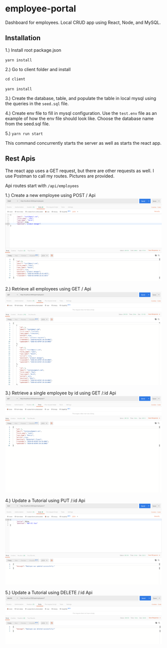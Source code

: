 # employee-portal

Dashboard for employees. Local CRUD app using React, Node, and MySQL.

## Installation

1.) Install root package.json

`yarn install`

2.) Go to client folder and install

    cd client

    yarn install

3.) Create the database, table, and populate the table in local mysql using the queries in the `seed.sql` file.

4.) Create env file to fill in mysql configuration. Use the `test.env` file as an example of how the env file should look like. Choose the database name from the seed.sql file.

5.) `yarn run start`

   This command concurrently starts the server as well as starts the react app.

## Rest Apis

The react app uses a GET request, but there are other requests as well. I use Postman to call my routes. Pictures are provided.

Api routes start with `/api/employees`

1.) Create a new employee using POST / Api
![Post](./photos/Post.png)

2.) Retrieve all employees using GET / Api
![Post](./photos/Get.png)

3.) Retrieve a single employee by id using GET /:id Api
![Post](./photos/Get-1.png)

4.) Update a Tutorial using PUT /:id Api
![Post](./photos/Put.png)

5.) Update a Tutorial using DELETE /:id Api
![Post](./photos/Delete.png)
